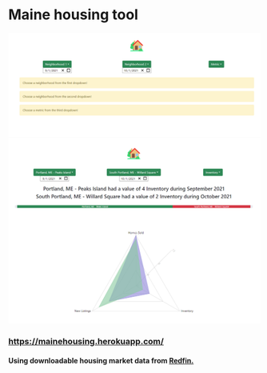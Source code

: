 # Maine housing tool
![](imgs/img1.png)
![](imgs/img2.png)



### https://mainehousing.herokuapp.com/
#### Using downloadable housing market data from [Redfin.](https://www.redfin.com/news/data-center/)



